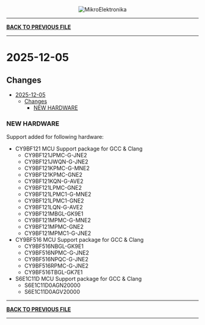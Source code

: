 <p align="center">
  <img src="http://www.mikroe.com/img/designs/beta/logo_small.png?raw=true" alt="MikroElektronika"/>
</p>

---

**[BACK TO PREVIOUS FILE](../changelog.md)**

---

# 2025-12-05

## Changes

- [2025-12-05](#2025-12-05)
  - [Changes](#changes)
    - [NEW HARDWARE](#new-hardware)

### NEW HARDWARE

Support added for following hardware:

+ CY9BF121 MCU Support package for GCC & Clang
  + CY9BF121JPMC-G-JNE2
  + CY9BF121JWQN-G-JNE2
  + CY9BF121KPMC-G-MNE2
  + CY9BF121KPMC-GNE2
  + CY9BF121KQN-G-AVE2
  + CY9BF121LPMC-GNE2
  + CY9BF121LPMC1-G-MNE2
  + CY9BF121LPMC1-GNE2
  + CY9BF121LQN-G-AVE2
  + CY9BF121MBGL-GK9E1
  + CY9BF121MPMC-G-MNE2
  + CY9BF121MPMC-GNE2
  + CY9BF121MPMC1-G-JNE2
+ CY9BF516 MCU Support package for GCC & Clang
  + CY9BF516NBGL-GK9E1
  + CY9BF516NPMC-G-JNE2
  + CY9BF516NPQC-G-JNE2
  + CY9BF516RPMC-G-JNE2
  + CY9BF516TBGL-GK7E1
+ S6E1C11D MCU Support package for GCC & Clang
  + S6E1C11D0AGN20000
  + S6E1C11D0AGV20000

---

**[BACK TO PREVIOUS FILE](../changelog.md)**

---
